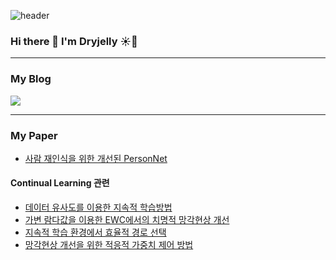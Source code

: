 ![header](https://capsule-render.vercel.app/api?type=waving&color=timeAuto&height=300&section=header&text=%20Dry%20Jelly%20&fontSize=90&animation=fadeIn)

### Hi there 👋 I'm Dryjelly ☀️🍮
---
### My Blog   
[<img src="https://img.shields.io/badge/Tistory-000000?style=for-the-badge">](https://dryjelly.tistory.com/)

---
### My Paper
* [사람 재인식을 위한 개선된 PersonNet](https://www.dbpia.co.kr/journal/articleDetail?nodeId=NODE09301114)
#### Continual Learning 관련  
* [데이터 유사도를 이용한 지속적 학습방법](https://www.dbpia.co.kr/Journal/articleDetail?nodeId=NODE09411759)   
* [가변 람다값을 이용한 EWC에서의 치명적 망각현상 개선](https://www.dbpia.co.kr/Journal/articleDetail?nodeId=NODE10525090)   
* [지속적 학습 환경에서 효율적 경로 선택](https://www.dbpia.co.kr/Journal/articleDetail?nodeId=NODE10613153)   
* [망각현상 개선을 위한 적응적 가중치 제어 방법](https://www.dbpia.co.kr/Journal/articleDetail?nodeId=NODE11026951)   
  
<!--
**Dryjelly/Dryjelly** is a ✨ _special_ ✨ repository because its `README.md` (this file) appears on your GitHub profile.

Here are some ideas to get you started:

- 🔭 I’m currently working on ...
- 🌱 I’m currently learning ...
- 👯 I’m looking to collaborate on ...
- 🤔 I’m looking for help with ...
- 💬 Ask me about ...
- 📫 How to reach me: ...
- 😄 Pronouns: ...
- ⚡ Fun fact: ...
  
[<img src="https://img.shields.io/badge/Slide Share-008ED2?style=for-the-badge&logo=SlideShare&logoColor=white">](https://www.slideshare.net/ssuser892bc4?utm_campaign=profiletracking&utm_medium=sssite&utm_source=ssslideview)
-->
